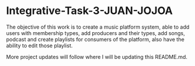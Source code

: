 # Integrative-Task-3-JUAN-JOJOA

The objective of this work is to create a music platform system, able to add users with membership types, add producers and their types, add songs, podcast and create playlists for consumers of the platform, also have the ability to edit those playlist.

More project updates will follow where I will be updating this README.md.
